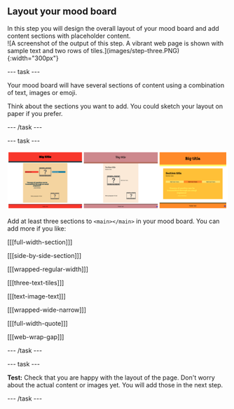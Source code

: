 ## Layout your mood board

<div style="display: flex; flex-wrap: wrap">
<div style="flex-basis: 200px; flex-grow: 1; margin-right: 15px;">
In this step you will design the overall layout of your mood board and add content sections with placeholder content. 
</div>
<div>
![A screenshot of the output of this step. A vibrant web page is shown with sample text and two rows of tiles.](images/step-three.PNG){:width="300px"}
</div>
</div>

--- task ---

Your mood board will have several sections of content using a combination of text, images or emoji. 

Think about the sections you want to add. You could sketch your layout on paper if you prefer. 

--- /task ---

--- task ---

![A strip of 3 images showing different sets of 3 sections and different colour palettes](images/example-layouts.png)

Add at least three sections to `<main></main>` in your mood board. You can add more if you like: 

[[[full-width-section]]]

[[[side-by-side-section]]]

[[[wrapped-regular-width]]]

[[[three-text-tiles]]]

[[[text-image-text]]]

[[[wrapped-wide-narrow]]]

[[[full-width-quote]]]

[[[web-wrap-gap]]]

--- /task ---

--- task ---

**Test:** Check that you are happy with the layout of the page. Don't worry about the actual content or images yet. You will add those in the next step.

--- /task ---

